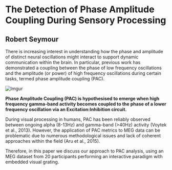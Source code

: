 # The Detection of Phase Amplitude Coupling During Sensory Processing

## Robert Seymour

There is increasing interest in understanding how the phase and amplitude of distinct neural oscillations might interact to support dynamic communication within the brain. In particular, previous work has demonstrated a coupling between the phase of low frequency oscillations and the amplitude (or power) of high frequency oscillations during certain tasks, termed phase amplitude coupling (PAC).

![Imgur](http://i.imgur.com/Jsrrwbt.jpg)

**Phase Amplitude Coupling (PAC) is hypothesised to emerge when high frequency gamma-band activity becomes coupled to the phase of a lower frequency oscillation via an Excitation:Inhibition circuit.**


During visual processing in humans, PAC has been reliably observed between ongoing alpha (8-13Hz) and gamma-band (>40Hz) activity (Voytek et al., 2013). However, the application of PAC metrics to MEG data can be problematic due to numerous methodological issues and lack of coherent approaches within the field (Aru et al., 2015). 

Therefore, in this paper we discuss our approach to PAC analysis, using an MEG dataset from 20 participants performing an interactive paradigm with embedded visual grating. 

